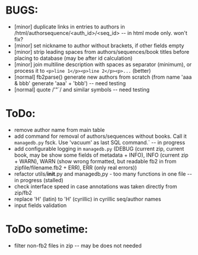 # BUGS:

  * [minor] duplicate links in entries to authors in /html/authorsequence/<auth_id>/<seq_id> -- in html mode only. won't fix?
  * [minor] set nickname to author without brackets, if other fields empty
  * [minor] strip leading spaces from authors/sequences/book titles before placing to database (may be after id calculation)
  * [minor] join multiline description with spaces as separator (minimum), or process it to `<p>line 1</p><p>line 2</p><p>...` (better)
  * [normal] fb2parse() generate new authors from scratch (from name 'aaa & bbb' generate 'aaa' + 'bbb') -- need testing
  * [normal] quote /'"`/ and similar symbols -- need testing

# ToDo:

  * remove author name from main table
  * add command for removal of authors/sequences without books. Call it `managedb.py` fsck. Use 'vacuum' as last SQL command.` -- in progress
  * add configurable logging in `managedb.py` (DEBUG (current zip, current book, may be show some fields of metadata + INFO), INFO (current zip + WARN), WARN (show wrong formatted, but readable fb2 in from zipfile/filename.fb2 + ERR), ERR (only real errors))
  * refactor utils/__init__.py and managedb,py - too many functions in one file -- in progress (stalled)
  * check interface speed in case annotations was taken directly from zip/fb2
  * replace 'H' (latin) to 'Н' (cyrillic) in cyrillic seq/author names
  * input fields validation

# ToDo sometime:

  * filter non-fb2 files in zip -- may be does not needed
